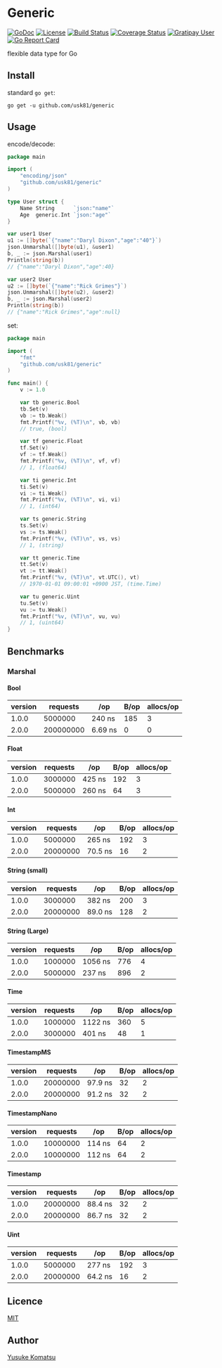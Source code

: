# Generic
[![GoDoc](https://img.shields.io/badge/godoc-reference-blue.svg?style=flat-square)](https://godoc.org/github.com/usk81/generic)
[![License](http://img.shields.io/badge/license-mit-blue.svg?style=flat-square)](https://github.com/usk81/generic/blob/master/LICENSE)
[![Build Status](http://img.shields.io/travis/usk81/generic.svg?style=flat-square)](https://travis-ci.org/usk81/generic)
[![Coverage Status](https://img.shields.io/coveralls/usk81/generic.svg?style=flat-square)](https://coveralls.io/github/usk81/generic?branch=master)
[![Gratipay User](https://img.shields.io/gratipay/user/YusukeKomatsu.svg?style=flat-square)](https://gratipay.com/YusukeKomatsu/)
[![Go Report Card](https://goreportcard.com/badge/github.com/usk81/generic)](https://goreportcard.com/report/github.com/usk81/generic)

flexible data type for Go

## Install

standard `go get`:

```
go get -u github.com/usk81/generic
```

## Usage

encode/decode:

```go
package main

import (
	"encoding/json"
	"github.com/usk81/generic"
)

type User struct {
	Name String      `json:"name"`
	Age  generic.Int `json:"age"`
}

var user1 User
u1 := []byte(`{"name":"Daryl Dixon","age":"40"}`)
json.Unmarshal([]byte(u1), &user1)
b, _ := json.Marshal(user1)
Println(string(b))
// {"name":"Daryl Dixon","age":40}

var user2 User
u2 := []byte(`{"name":"Rick Grimes"}`)
json.Unmarshal([]byte(u2), &user2)
b, _ := json.Marshal(user2)
Println(string(b))
// {"name":"Rick Grimes","age":null}
```

set:

```go
package main

import (
	"fmt"
	"github.com/usk81/generic"
)

func main() {
	v := 1.0

	var tb generic.Bool
	tb.Set(v)
	vb := tb.Weak()
	fmt.Printf("%v, (%T)\n", vb, vb)
	// true, (bool)

	var tf generic.Float
	tf.Set(v)
	vf := tf.Weak()
	fmt.Printf("%v, (%T)\n", vf, vf)
	// 1, (float64)

	var ti generic.Int
	ti.Set(v)
	vi := ti.Weak()
	fmt.Printf("%v, (%T)\n", vi, vi)
	// 1, (int64)

	var ts generic.String
	ts.Set(v)
	vs := ts.Weak()
	fmt.Printf("%v, (%T)\n", vs, vs)
	// 1, (string)

	var tt generic.Time
	tt.Set(v)
	vt := tt.Weak()
	fmt.Printf("%v, (%T)\n", vt.UTC(), vt)
	// 1970-01-01 09:00:01 +0900 JST, (time.Time)

	var tu generic.Uint
	tu.Set(v)
	vu := tu.Weak()
	fmt.Printf("%v, (%T)\n", vu, vu)
	// 1, (uint64)
}
```

## Benchmarks

### Marshal

#### Bool

| version | requests | /op | B/op | allocs/op |
|---|---|---|---|---|
| 1.0.0  | 5000000 | 240 ns | 185 | 3 |
| 2.0.0  | 200000000 | 6.69 ns | 0 | 0 |

#### Float

| version | requests | /op | B/op | allocs/op |
|---|---|---|---|---|
| 1.0.0  | 3000000 | 425 ns | 192 | 3 |
| 2.0.0  | 5000000 | 260 ns | 64 | 3 |

#### Int

| version | requests | /op | B/op | allocs/op |
|---|---|---|---|---|
| 1.0.0  | 5000000 | 265 ns | 192 | 3 |
| 2.0.0  | 20000000 | 70.5 ns | 16 | 2 |

#### String (small)

| version | requests | /op | B/op | allocs/op |
|---|---|---|---|---|
| 1.0.0  | 3000000 | 382 ns | 200 | 3 |
| 2.0.0  | 20000000 | 89.0 ns | 128 | 2 |

#### String (Large)

| version | requests | /op | B/op | allocs/op |
|---|---|---|---|---|
| 1.0.0  | 1000000 | 1056 ns | 776 | 4 |
| 2.0.0  | 5000000 | 237 ns | 896 | 2 |

#### Time

| version | requests | /op | B/op | allocs/op |
|---|---|---|---|---|
| 1.0.0  | 1000000 | 1122 ns | 360 | 5 |
| 2.0.0  | 3000000 | 401 ns | 48 | 1 |

#### TimestampMS

| version | requests | /op | B/op | allocs/op |
|---|---|---|---|---|
| 1.0.0  | 20000000 | 97.9 ns | 32 | 2 |
| 2.0.0  | 20000000 | 91.2 ns | 32 | 2 |

#### TimestampNano

| version | requests | /op | B/op | allocs/op |
|---|---|---|---|---|
| 1.0.0  | 10000000 | 114 ns | 64 | 2 |
| 2.0.0  | 10000000 | 112 ns | 64 | 2 |

#### Timestamp

| version | requests | /op | B/op | allocs/op |
|---|---|---|---|---|
| 1.0.0  | 20000000 | 88.4 ns | 32 | 2 |
| 2.0.0  | 20000000 | 86.7 ns | 32 | 2 |

#### Uint

| version | requests | /op | B/op | allocs/op |
|---|---|---|---|---|
| 1.0.0  | 5000000 | 277 ns | 192 | 3 |
| 2.0.0  | 20000000 | 64.2 ns | 16 | 2 |

## Licence

[MIT](https://github.com/usk81/generic/blob/master/LICENSE)

## Author

[Yusuke Komatsu](https://github.com/usk81)
